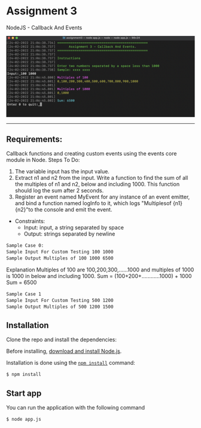 # Assignment 3

NodeJS - Callback And Events 

![Alt](./images/image1.png "diagram")

---
## Requirements:
Callback functions and creating custom events using the events core module in Node. 
Steps To Do: 
1.	The variable input has the input value. 
2.	Extract n1 and n2 from the input. Write a function to find the sum of all the multiples of n1 and n2, below and including 1000. This function should log the sum after 2 seconds.
3.	Register an event named MyEvent for any instance of an event emitter, and bind a function named logInfo to it, which logs "Multiplesof {n1} {n2}"to the console and emit the event.

- Constraints:
    - Input: input, a string separated by space 
    - Output: strings separated by newline 


```bash
Sample Case 0:
Sample Input For Custom Testing 100 1000
Sample Output Multiples of 100 1000 6500
````
Explanation Multiples of 100 are 100,200,300,......1000 and multiples of 1000 is 1000 in below and including 1000. Sum = (100+200+............1000) + 1000 Sum = 6500 

```bash
Sample Case 1 
Sample Input For Custom Testing 500 1200 
Sample Output Multiples of 500 1200 1500
````


## Installation

Clone the repo and install the dependencies:

Before installing, [download and install Node.js](https://nodejs.org/en/download/).

Installation is done using the
[`npm install`](https://docs.npmjs.com/getting-started/installing-npm-packages-locally) command: 

```bash
$ npm install
````

## Start app

You can run the application with the following command

```bash
$ node app.js
```